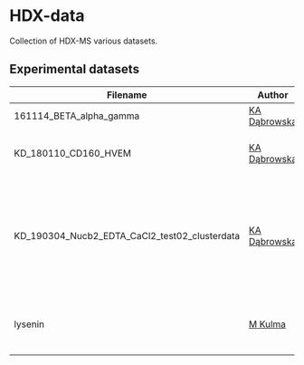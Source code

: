 # HDX-data

Collection of HDX-MS various datasets.

## Experimental datasets

Filename | Author | Source | #Protein | #States | Modificated? | Publication
--- | --- | --- | --- | --- | --- | ---
161114_BETA_alpha_gamma | [KA Dąbrowska](https://orcid.org/0000-0001-7833-0374) | DynamX 3.0 | 1 | 2 | No | -
KD_180110_CD160_HVEM | [KA Dąbrowska](https://orcid.org/0000-0001-7833-0374)| DynamX 3.0 | 1 | 2 | No | K. Kuncewicz et al., Oncotarget. 10, 536–550 (2019)
KD_190304_Nucb2_EDTA_CaCl2_test02_clusterdata |[KA Dąbrowska](https://orcid.org/0000-0001-7833-0374) | DynamX 3.0 | 1 | 2 | No | A. Skorupska, D. Bystranowska, K. Dąbrowska, A. Ożyhar, International Journal of Biological Macromolecules. 154, 1091–1104 (2020)
lysenin | [M Kulma](https://orcid.org/0000-0002-4407-1447) | DynamX 2.0 | | | | M. Kulma, M. Dadlez, K. Kwiatkowska, Toxins. 11, 462 (2019)
